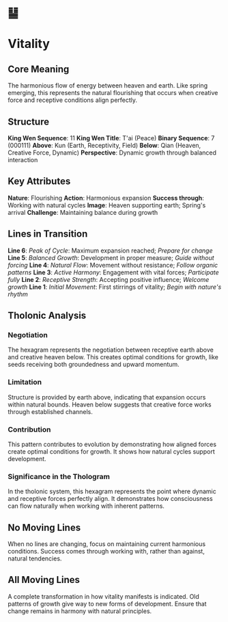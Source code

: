 # ䷊ 
# Vitality

## Core Meaning
The harmonious flow of energy between heaven and earth. Like spring emerging, this represents the natural flourishing that occurs when creative force and receptive conditions align perfectly.

## Structure
**King Wen Sequence**: 11
**King Wen Title**: T'ai (Peace)
**Binary Sequence**: 7 (000111)
**Above**: Kun (Earth, Receptivity, Field)
**Below**: Qian (Heaven, Creative Force, Dynamic)
**Perspective**: Dynamic growth through balanced interaction

## Key Attributes
**Nature**: Flourishing
**Action**: Harmonious expansion
**Success through**: Working with natural cycles
**Image**: Heaven supporting earth; Spring's arrival
**Challenge**: Maintaining balance during growth

## Lines in Transition
**Line 6**: *Peak of Cycle*: Maximum expansion reached; *Prepare for change*
**Line 5**: *Balanced Growth*: Development in proper measure; *Guide without forcing*
**Line 4**: *Natural Flow*: Movement without resistance; *Follow organic patterns*
**Line 3**: *Active Harmony*: Engagement with vital forces; *Participate fully*
**Line 2**: *Receptive Strength*: Accepting positive influence; *Welcome growth*
**Line 1**: *Initial Movement*: First stirrings of vitality; *Begin with nature's rhythm*

## Tholonic Analysis
### Negotiation
The hexagram represents the negotiation between receptive earth above and creative heaven below. This creates optimal conditions for growth, like seeds receiving both groundedness and upward momentum.

### Limitation
Structure is provided by earth above, indicating that expansion occurs within natural bounds. Heaven below suggests that creative force works through established channels.

### Contribution
This pattern contributes to evolution by demonstrating how aligned forces create optimal conditions for growth. It shows how natural cycles support development.

### Significance in the Thologram
In the tholonic system, this hexagram represents the point where dynamic and receptive forces perfectly align. It demonstrates how consciousness can flow naturally when working with inherent patterns.

## No Moving Lines
When no lines are changing, focus on maintaining current harmonious conditions. Success comes through working with, rather than against, natural tendencies.

## All Moving Lines
A complete transformation in how vitality manifests is indicated. Old patterns of growth give way to new forms of development. Ensure that change remains in harmony with natural principles.